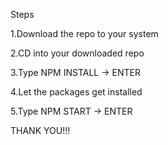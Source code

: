 Steps

1.Download the repo to your system

2.CD into your downloaded repo

3.Type NPM INSTALL -> ENTER

4.Let the packages get installed

5.Type NPM START -> ENTER

THANK YOU!!!
